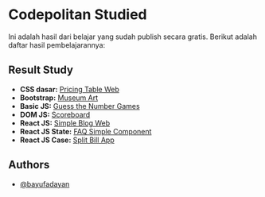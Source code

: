 
# Codepolitan Studied

Ini adalah hasil dari belajar yang sudah publish secara gratis. Berikut adalah daftar hasil pembelajarannya:

## Result Study

 - **CSS dasar:** [Pricing Table Web](https://bayufadayan.github.io/study-repo/codepolitan/Studi%20Kasus%20CSS%20-%20Membuat%20Tabel%20Pricing%20dengan%20Flexbox/#)
 - **Bootstrap:** [Museum Art](https://bayufadayan.github.io/study-repo/codepolitan/Studi%20Kasus%20Bootstrap%20-%20Landing%20Page%20Responsive%20Museum%20Art/)
 - **Basic JS:** [Guess the Number Games](https://bayufadayan.github.io/study-repo/codepolitan/Studi%20Kasus%20JS%20-%20Game%20Tebakan%20dengan%20While/)
 - **DOM JS:** [Scoreboard](https://bayufadayan.github.io/study-repo/codepolitan/Studi%20Kasus%20DOM%20-%20Papan%20Script/)
 - **React JS:** [Simple Blog Web](https://github.com/bayufadayan/study-repo/tree/main/codepolitan/Studi%20Kasus%20React%20JS%20Dasar%20-%20Simple%20Blog%20Web)
 - **React JS State:** [FAQ Simple Component](https://github.com/bayufadayan/study-repo/tree/main/codepolitan/Studi%20Kasus%20React%20JS%20State%20-%20FAQ%20Components)
 - **React JS Case:** [Split Bill App](https://github.com/bayufadayan/study-repo/tree/main/codepolitan/Studi%20Kasus%20React%20JS%20-%20Split%20Bill%20App)


## Authors

- [@bayufadayan](https://www.github.com/bayufadayan)

